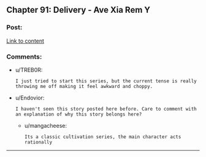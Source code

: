## Chapter 91: Delivery - Ave Xia Rem Y

### Post:

[Link to content](https://www.royalroad.com/fiction/15193/ave-xia-rem-y/chapter/603019/chapter-91-delivery)

### Comments:

- u/TREB0R:
  ```
  I just tried to start this series, but the current tense is really throwing me off making it feel awkward and choppy.
  ```

- u/Endovior:
  ```
  I haven't seen this story posted here before. Care to comment with an explanation of why this story belongs here?
  ```

  - u/mangacheese:
    ```
    Its a classic cultivation series, the main character acts rationally
    ```

---

